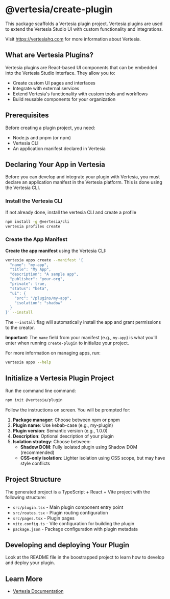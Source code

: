 # @vertesia/create-plugin

This package scaffolds a Vertesia plugin project. Vertesia plugins are used to extend the Vertesia Studio UI with custom functionality and integrations.

Visit <https://vertesiahq.com> for more information about Vertesia.

## What are Vertesia Plugins?

Vertesia plugins are React-based UI components that can be embedded into the Vertesia Studio interface. They allow you to:

- Create custom UI pages and interfaces
- Integrate with external services
- Extend Vertesia's functionality with custom tools and workflows
- Build reusable components for your organization

## Prerequisites

Before creating a plugin project, you need:

- Node.js and pnpm (or npm)
- Vertesia CLI
- An application manifest declared in Vertesia

## Declaring Your App in Vertesia

Before you can develop and integrate your plugin with Vertesia, you must declare an application manifest in the Vertesia platform. This is done using the Vertesia CLI.

### Install the Vertesia CLI

If not already done, install the vertesia CLI and create a profile

```bash
npm install -g @vertesia/cli
vertesia profiles create
```

### Create the App Manifest

**Create the app manifest** using the Vertesia CLI:

```bash
vertesia apps create --manifest '{
  "name": "my-app",
  "title": "My App",
  "description": "A sample app",
  "publisher": "your-org",
  "private": true,
  "status": "beta",
  "ui": {
    "src": "/plugins/my-app",
    "isolation": "shadow"
  }
}' --install
```

The `--install` flag will automatically install the app and grant permissions to the creator.

**Important**: The `name` field from your manifest (e.g., `my-app`) is what you'll enter when running `create-plugin` to initialize your project.

For more information on managing apps, run:

```bash
vertesia apps --help
```

## Initialize a Vertesia Plugin Project

Run the command line command:

```bash
npm init @vertesia/plugin
```

Follow the instructions on screen. You will be prompted for:

1. **Package manager**: Choose between npm or pnpm
2. **Plugin name**: Use kebab-case (e.g., my-plugin)
3. **Plugin version**: Semantic version (e.g., 1.0.0)
4. **Description**: Optional description of your plugin
5. **Isolation strategy**: Choose between:
   - **Shadow DOM**: Fully isolated plugin using Shadow DOM (recommended)
   - **CSS-only isolation**: Lighter isolation using CSS scope, but may have style conflicts

## Project Structure

The generated project is a TypeScript + React + Vite project with the following structure:

- `src/plugin.tsx` - Main plugin component entry point
- `src/routes.tsx` - Plugin routing configuration
- `src/pages.tsx` - Plugin pages
- `vite.config.ts` - Vite configuration for building the plugin
- `package.json` - Package configuration with plugin metadata

## Developing and deploying Your Plugin

Look at the README file in the boostrapped project to learn how to develop and deploy your plugin.

## Learn More

- [Vertesia Documentation](https://docs.vertesiahq.com/)
